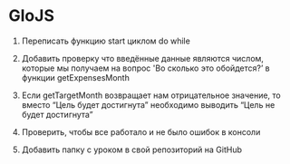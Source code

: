 # GloJS
1) Переписать функцию start циклом do while



2) Добавить проверку что введённые данные являются числом, которые мы получаем на вопрос 'Во сколько это обойдется?’ в функции  getExpensesMonth



3) Если getTargetMonth возвращает нам отрицательное значение, то вместо “Цель будет достигнута” необходимо выводить “Цель не будет достигнута”



4) Проверить, чтобы все работало и не было ошибок в консоли



5) Добавить папку с уроком в свой репозиторий на GitHub
